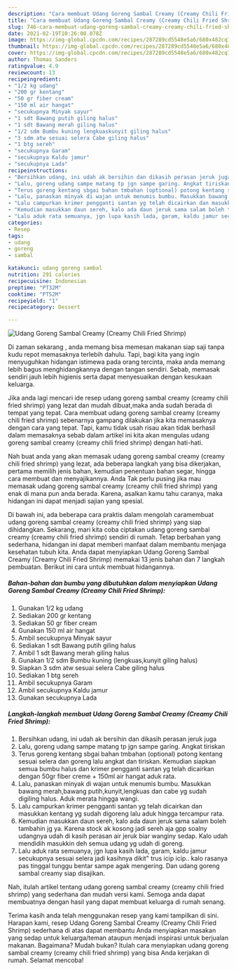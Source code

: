 ```yaml
---
description: "Cara membuat Udang Goreng Sambal Creamy (Creamy Chili Fried Shrimp) Sederhana dan Mudah Dibuat"
title: "Cara membuat Udang Goreng Sambal Creamy (Creamy Chili Fried Shrimp) Sederhana dan Mudah Dibuat"
slug: 746-cara-membuat-udang-goreng-sambal-creamy-creamy-chili-fried-shrimp-sederhana-dan-mudah-dibuat
date: 2021-02-19T10:26:00.078Z
image: https://img-global.cpcdn.com/recipes/287289cd5548e5a6/680x482cq70/udang-goreng-sambal-creamy-creamy-chili-fried-shrimp-foto-resep-utama.jpg
thumbnail: https://img-global.cpcdn.com/recipes/287289cd5548e5a6/680x482cq70/udang-goreng-sambal-creamy-creamy-chili-fried-shrimp-foto-resep-utama.jpg
cover: https://img-global.cpcdn.com/recipes/287289cd5548e5a6/680x482cq70/udang-goreng-sambal-creamy-creamy-chili-fried-shrimp-foto-resep-utama.jpg
author: Thomas Sanders
ratingvalue: 4.9
reviewcount: 13
recipeingredient:
- "1/2 kg udang"
- "200 gr kentang"
- "50 gr fiber cream"
- "150 ml air hangat"
- "secukupnya Minyak sayur"
- "1 sdt Bawang putih giling halus"
- "1 sdt Bawang merah giling halus"
- "1/2 sdm Bumbu kuning lengkuaskunyit giling halus"
- "3 sdm atw sesuai selera Cabe giling halus"
- "1 btg sereh"
- "secukupnya Garam"
- "secukupnya Kaldu jamur"
- "secukupnya Lada"
recipeinstructions:
- "Bersihkan udang, ini udah ak bersihin dan dikasih perasan jeruk juga"
- "Lalu, goreng udang sampe matang tp jgn sampe garing. Angkat tiriskan"
- "Terus goreng kentang sbgai bahan tmbahan (optional) potong kentang sesuai selera dan goreng lalu angkat dan tiriskan. Kemudian siapkan semua bumbu halus dan krimer pengganti santan yg telah dicairkan dengan 50gr fiber creme + 150ml air hangat aduk rata."
- "Lalu, panaskan minyak di wajan untuk menumis bumbu. Masukkan bawang merah,bawang putih,kunyit,lengkuas dan cabe yg sudah digiling halus. Aduk merata hingga wangi."
- "Lalu campurkan krimer pengganti santan yg telah dicairkan dan masukkan kentang yg sudah digoreng lalu aduk hingga tercampur rata."
- "Kemudian masukkan daun sereh, kalo ada daun jeruk sama salam boleh tambahin jg ya. Karena stock ak kosong jadi sereh aja gpp soalny udangnya udah di kasih perasan air jeruk biar wanginy sedap. Kalo udah mendidih masukkin deh semua udang yg udah di goreng."
- "Lalu aduk rata semuanya, jgn lupa kasih lada, garam, kaldu jamur secukupnya sesuai selera jadi kasihnya dikit&#34; trus icip icip.. kalo rasanya pas tinggal tunggu bentar sampe agak mengering. Dan udang goreng sambal creamy siap disajikan."
categories:
- Resep
tags:
- udang
- goreng
- sambal

katakunci: udang goreng sambal 
nutrition: 291 calories
recipecuisine: Indonesian
preptime: "PT32M"
cooktime: "PT52M"
recipeyield: "1"
recipecategory: Dessert

---
```



![Udang Goreng Sambal Creamy (Creamy Chili Fried Shrimp)](https://img-global.cpcdn.com/recipes/287289cd5548e5a6/680x482cq70/udang-goreng-sambal-creamy-creamy-chili-fried-shrimp-foto-resep-utama.jpg)

Di zaman  sekarang , anda memang bisa memesan makanan siap saji tanpa kudu repot memasaknya terlebih dahulu. Tapi, bagi kita yang ingin menyuguhkan hidangan istimewa pada orang tercinta, maka anda memang lebih bagus menghidangkannya dengan tangan sendiri. Sebab, memasak sendiri jauh lebih higienis serta dapat menyesuaikan dengan kesukaan keluarga.

Jika anda lagi mencari ide resep udang goreng sambal creamy (creamy chili fried shrimp) yang lezat dan mudah dibuat,maka anda sudah berada di tempat yang tepat. Cara membuat udang goreng sambal creamy (creamy chili fried shrimp)  sebenarnya gampang dilakukan jika kita memasaknya dengan cara yang tepat. Tapi, kamu tidak usah risau akan tidak berhasil dalam memasaknya 
sebab dalam artikel ini kita akan mengulas udang goreng sambal creamy (creamy chili fried shrimp) dengan hati-hati.  



Nah buat anda yang akan memasak udang goreng sambal creamy (creamy chili fried shrimp) yang lezat, ada beberapa langkah yang bisa dikerjakan, pertama memilih jenis bahan, kemudian penentuan bahan segar, hingga cara membuat dan menyajikannya. Anda Tak perlu pusing jika mau memasak udang goreng sambal creamy (creamy chili fried shrimp) yang enak di mana pun anda berada. Karena, asalkan kamu  tahu caranya, maka hidangan ini dapat menjadi sajian yang spesial.

Di bawah ini, ada beberapa cara praktis  dalam mengolah caramembuat udang goreng sambal creamy (creamy chili fried shrimp) yang siap dihidangkan. Sekarang, mari kita coba ciptakan udang goreng sambal creamy (creamy chili fried shrimp) sendiri di rumah. Tetap berbahan yang sederhana, hidangan ini dapat memberi manfaat dalam membantu menjaga kesehatan tubuh kita. Anda dapat menyiapkan Udang Goreng Sambal Creamy (Creamy Chili Fried Shrimp) memakai 13 jenis bahan dan 7 langkah pembuatan. Berikut ini cara untuk membuat hidangannya.

<!--inarticleads1-->

##### Bahan-bahan dan bumbu yang dibutuhkan dalam menyiapkan Udang Goreng Sambal Creamy (Creamy Chili Fried Shrimp):

1. Gunakan 1/2 kg udang
1. Sediakan 200 gr kentang
1. Sediakan 50 gr fiber cream
1. Gunakan 150 ml air hangat
1. Ambil secukupnya Minyak sayur
1. Sediakan 1 sdt Bawang putih giling halus
1. Ambil 1 sdt Bawang merah giling halus
1. Gunakan 1/2 sdm Bumbu kuning (lengkuas,kunyit giling halus)
1. Siapkan 3 sdm atw sesuai selera Cabe giling halus
1. Sediakan 1 btg sereh
1. Ambil secukupnya Garam
1. Ambil secukupnya Kaldu jamur
1. Gunakan secukupnya Lada




<!--inarticleads2-->

##### Langkah-langkah membuat Udang Goreng Sambal Creamy (Creamy Chili Fried Shrimp):

1. Bersihkan udang, ini udah ak bersihin dan dikasih perasan jeruk juga
1. Lalu, goreng udang sampe matang tp jgn sampe garing. Angkat tiriskan
1. Terus goreng kentang sbgai bahan tmbahan (optional) potong kentang sesuai selera dan goreng lalu angkat dan tiriskan. Kemudian siapkan semua bumbu halus dan krimer pengganti santan yg telah dicairkan dengan 50gr fiber creme + 150ml air hangat aduk rata.
1. Lalu, panaskan minyak di wajan untuk menumis bumbu. Masukkan bawang merah,bawang putih,kunyit,lengkuas dan cabe yg sudah digiling halus. Aduk merata hingga wangi.
1. Lalu campurkan krimer pengganti santan yg telah dicairkan dan masukkan kentang yg sudah digoreng lalu aduk hingga tercampur rata.
1. Kemudian masukkan daun sereh, kalo ada daun jeruk sama salam boleh tambahin jg ya. Karena stock ak kosong jadi sereh aja gpp soalny udangnya udah di kasih perasan air jeruk biar wanginy sedap. Kalo udah mendidih masukkin deh semua udang yg udah di goreng.
1. Lalu aduk rata semuanya, jgn lupa kasih lada, garam, kaldu jamur secukupnya sesuai selera jadi kasihnya dikit&#34; trus icip icip.. kalo rasanya pas tinggal tunggu bentar sampe agak mengering. Dan udang goreng sambal creamy siap disajikan.




Nah, itulah artikel tentang  udang goreng sambal creamy (creamy chili fried shrimp)  yang sederhana dan mudah versi kami. Semoga anda dapat membuatnya dengan hasil yang dapat membuat keluarga di rumah senang. 

Terima kasih anda telah menggunakan resep yang kami tampilkan di sini. Harapan kami, resep  Udang Goreng Sambal Creamy (Creamy Chili Fried Shrimp) sederhana di atas dapat membantu Anda menyiapkan masakan yang sedap untuk keluarga/teman ataupun menjadi inspirasi untuk berjualan makanan. Bagaimana? Mudah bukan? Itulah cara menyiapkan udang goreng sambal creamy (creamy chili fried shrimp) yang bisa Anda kerjakan di rumah. Selamat mencoba!

